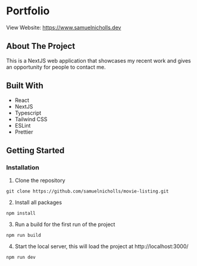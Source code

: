 # Portfolio

View Website: https://www.samuelnicholls.dev

## About The Project

This is a NextJS web application that showcases my recent work and gives an opportunity for people to contact me.

## Built With
- React
- NextJS
- Typescript
- Tailwind CSS
- ESLint
- Prettier

## Getting Started

### Installation

1. Clone the repository  
```
git clone https://github.com/samuelnicholls/movie-listing.git
```
2. Install all packages
```
npm install
```
3. Run a build for the first run of the project
```
npm run build
```
4. Start the local server, this will load the project at http://localhost:3000/
```
npm run dev
```
